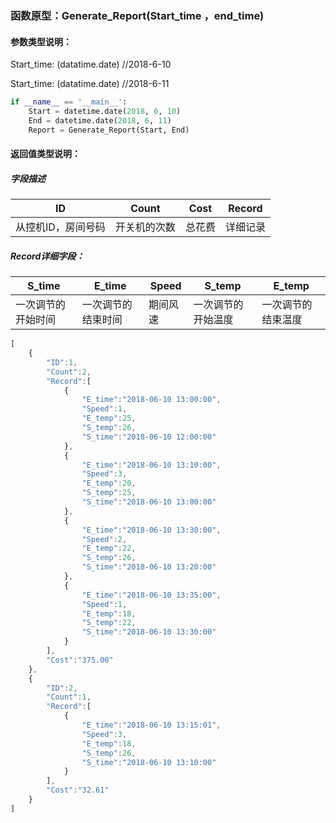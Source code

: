 ### 函数原型：Generate_Report(Start_time ，end_time)

#### 参数类型说明：

Start_time: (datatime.date) 	//2018-6-10

Start_time: (datatime.date)	//2018-6-11

```python
if __name__ == '__main__':
    Start = datetime.date(2018, 6, 10)
    End = datetime.date(2018, 6, 11)
    Report = Generate_Report(Start, End)
```

#### 返回值类型说明：

##### 字段描述

| ID                 | Count        | Cost   | Record   |
| ------------------ | ------------ | ------ | -------- |
| 从控机ID，房间号码 | 开关机的次数 | 总花费 | 详细记录 |

##### Record详细字段：

| S_time             | E_time             | Speed    | S_temp             | E_temp             |
| ------------------ | ------------------ | -------- | ------------------ | ------------------ |
| 一次调节的开始时间 | 一次调节的结束时间 | 期间风速 | 一次调节的开始温度 | 一次调节的结束温度 |

```js
[
    {
        "ID":1,
        "Count":2,
        "Record":[
            {
                "E_time":"2018-06-10 13:00:00",
                "Speed":1,
                "E_temp":25,
                "S_temp":26,
                "S_time":"2018-06-10 12:00:00"
            },
            {
                "E_time":"2018-06-10 13:10:00",
                "Speed":3,
                "E_temp":20,
                "S_temp":25,
                "S_time":"2018-06-10 13:00:00"
            },
            {
                "E_time":"2018-06-10 13:30:00",
                "Speed":2,
                "E_temp":22,
                "S_temp":26,
                "S_time":"2018-06-10 13:20:00"
            },
            {
                "E_time":"2018-06-10 13:35:00",
                "Speed":1,
                "E_temp":18,
                "S_temp":22,
                "S_time":"2018-06-10 13:30:00"
            }
        ],
        "Cost":"375.00"
    },
    {
        "ID":2,
        "Count":1,
        "Record":[
            {
                "E_time":"2018-06-10 13:15:01",
                "Speed":3,
                "E_temp":18,
                "S_temp":26,
                "S_time":"2018-06-10 13:10:00"
            }
        ],
        "Cost":"32.61"
    }
]
```
